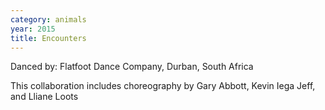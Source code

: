 ```yaml
---
category: animals
year: 2015
title: Encounters
---
```

Danced by: Flatfoot Dance Company, Durban, South Africa

This collaboration includes choreography by Gary Abbott, Kevin Iega Jeff, and Lliane Loots